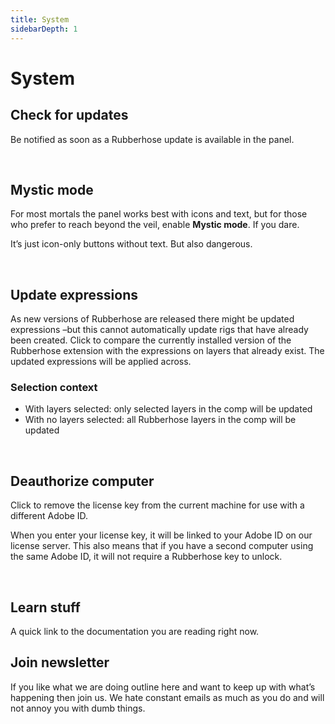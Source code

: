 ```yaml
---
title: System
sidebarDepth: 1
---
```


# System 








## Check for updates

<Screenshot
    url="/rubberhose3/check-update.mp4"
    alt="Check for updates"
    width="320px"
    video
    outline
    left />

Be notified as soon as a Rubberhose update is available in the panel.

<br/>

## Mystic mode

<Screenshot
    url="/rubberhose3/mystic-mode.png"
    alt="Mystic mode"
    width="320px"
    left
 />


For most mortals the panel works best with icons and text, but for those who prefer to reach beyond the veil, enable **Mystic mode**. If you dare.

It’s just icon-only buttons without text. But also dangerous.

<br/>

## Update expressions

<Screenshot
    url="/rubberhose3/update-expressions.mp4"
    alt="Update expressions"
    width="320px"
    video
    outline
    left />

As new versions of Rubberhose are released there might be updated expressions –but this cannot automatically update rigs that have already been created. Click to compare the currently installed version of the Rubberhose extension with the expressions on layers that already exist. The updated expressions will be applied across.

### Selection context

- With layers selected: only selected layers in the comp will be updated
- With no layers selected: all Rubberhose layers in the comp will be updated


<br/>

## Deauthorize computer

<Screenshot
    url="/rubberhose3/deauthorize.mp4"
    alt="Deauthorize license"
    width="320px"
    video
    outline
    left />

Click to remove the license key from the current machine for use with a different Adobe ID.

When you enter your license key, it will be linked to your Adobe ID on our license server. This also means that if you have a second computer using the same Adobe ID, it will not require a Rubberhose key to unlock.

<br/>


## Learn stuff

A quick link to the documentation you are reading right now.

## Join newsletter

If you like what we are doing
outline here and want to keep up with what’s happening then join us. We hate constant emails as much as you do and will not annoy you with dumb things.
